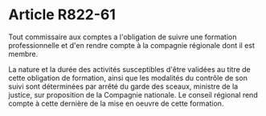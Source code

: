 # Article R822-61

<p>Tout commissaire aux comptes a l'obligation de suivre une formation professionnelle et d'en rendre compte à la compagnie régionale dont il est membre.</p><p>La nature et la durée des activités susceptibles d'être validées au titre de cette obligation de formation, ainsi que les modalités du contrôle de son suivi sont déterminées par arrêté du garde des sceaux, ministre de la justice, sur proposition de la Compagnie nationale. Le conseil régional rend compte à cette dernière de la mise en oeuvre de cette formation.</p>